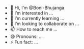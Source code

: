 - 👋 Hi, I’m @Boni-Bhujanga
- 👀 I’m interested in ...
- 🌱 I’m currently learning ...
- 💞️ I’m looking to collaborate on ...
- 📫 How to reach me ...
- 😄 Pronouns: ...
- ⚡ Fun fact: ...

<!---
Boni-Bhujanga/Boni-Bhujanga is a ✨ special ✨ repository because its `README.md` (this file) appears on your GitHub profile.
You can click the Preview link to take a look at your changes.
--->
